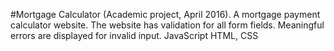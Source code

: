 #Mortgage Calculator (Academic project, April 2016). 
A mortgage payment calculator website. The website has validation for all form fields. Meaningful errors are displayed for invalid input. JavaScript HTML, CSS
